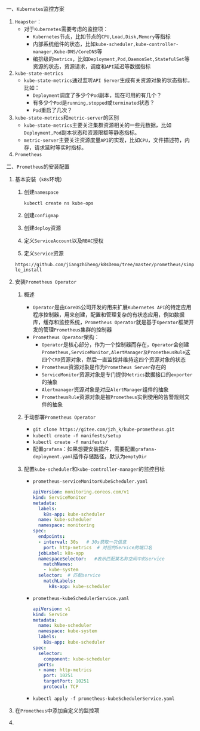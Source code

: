 一、`Kubernetes`监控方案

1. `Heapster`：
   - 对于`Kubernetes`需要考虑的监控项：
     - `Kubernetes`节点，比如节点的`CPU,Load,Disk,Memory`等指标
     - 内部系统组件的状态，比如`kube-scheduler,kube-controller-manager,Kube-DNS/CoreDNS`等
     - 编排级的`metrics`，比如`Deployment,Pod,DaemonSet,StatefulSet`等资源的状态，资源请求，调度和`API`延迟等数据指标
2. `kube-state-metrics`
   - `kube-state-metrics`通过监听`API Server`生成有关资源对象的状态指标，比如：
     - `Deployment`调度了多少个`Pod`副本，现在可用的有几个？
     - 有多少个`Pod`是`running,stopped`或`terminated`状态？
     - `Pod`重启了几次？
3. `kube-state-metrics`和`metric-server`的区别
   - `kube-state-metrics`主要关注集群资源相关的一些元数据，比如`Deployment,Pod`副本状态和资源限额等静态指标。
   - `metric-server`主要关注资源度量`API`的实现，比如`CPU`，文件描述符，内存，请求延时等实时指标。
4. `Prometheus`

二、`Prometheus`的安装配置

1. 基本安装（`k8s`环境）

   1. 创建`namespace`

      `kubectl create ns kube-ops`

   2. 创建`configmap`

   3. 创建`deploy`资源

   4. 定义`ServiceAccount`以及`RBAC`授权

   5. 定义`Service`资源

   `https://github.com/jiangzhiheng/k8sDemo/tree/master/prometheus/simple_install`

2. 安装`Prometheus Operator`

   1. 概述
      - `Operator`是由`CoreOS`公司开发的用来扩展`Kubernetes API`的特定应用程序控制器，用来创建，配置和管理复杂的有状态应用，例如数据库，缓存和监控系统，`Prometheus Operator`就是基于`Operator`框架开发的管理`Prometheus`集群的控制器
      - `Prometheus Operator`架构：
        - `Operator`是核心部分，作为一个控制器而存在，`Operator`会创建`Prometheus,ServiceMonitor,AlertManager及PronetheusRule`这四个`CRD`资源对象，然后一直监控并维持这四个资源对象的状态
        - `Prometheus`资源对象是作为`Prometheus Server`存在的
        - `ServiceMonitor`资源对象是专门提供`Metrics`数据接口的`exporter`的抽象
        - `Alertmanager`资源对象是对应`AlertManager`组件的抽象
        - `PrometheusRule`资源对象是被`Prometheus`实例使用的告警规则文件的抽象
      
   2. 手动部署`Prometheus Operator`
      - `git clone https://gitee.com/jzh_k/kube-prometheus.git`
      - `kubectl create -f manifests/setup`
      - `kubectl create -f manifests/`
      - 配置`grafana`：如果想要安装插件，需要配置`grafana-deployment.yaml`插件存储路径，默认为`emptyDir`
      
   3. 配置`kube-scheduler`和`kube-controller-manager`的监控目标

      - `prometheus-serviceMonitorKubeScheduler.yaml`

        ```yaml
        apiVersion: monitoring.coreos.com/v1
        kind: ServiceMonitor
        metadata:
          labels:
            k8s-app: kube-scheduler
          name: kube-scheduler
          namespace: monitoring
        spec:
          endpoints:
          - interval: 30s   # 30s获取一次信息
            port: http-metrics  # 对应的Service的端口名
          jobLabel: k8s-app
          namespaceSelector:   #表示匹配某名称空间中的service
            matchNames:
            - kube-system
          selector:  # 匹配service
            matchLabels:
              k8s-app: kube-scheduler
        ```

      - `prometheus-kubeSchedulerService.yaml`

        ```yaml
        apiVersion: v1
        kind: Service
        metadata:
          name: kube-scheduler
          namespace: kube-system
          labels:
            k8s-app: kube-scheduler
        spec:
          selector:
            component: kube-scheduler
          ports:
          - name: http-metrics
            port: 10251
            targetPort: 10251
            protocol: TCP
        ```

      - `kubectl apply -f prometheus-kubeSchedulerService.yaml`

3. 在`Prometheus`中添加自定义的监控项

4. 